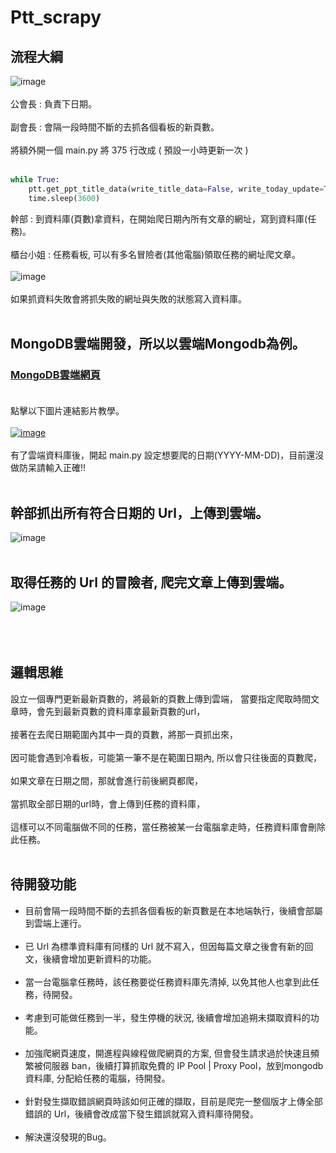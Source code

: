 # Ptt_scrapy
## 流程大綱
![image](https://i.imgur.com/s6n4kqC.gif)<br><br>
公會長 : 負責下日期。<br><br>
副會長 : 會隔一段時間不斷的去抓各個看板的新頁數。<br><br>
將額外開一個 main.py 將 375 行改成 ( 預設一小時更新一次 ) <br><br>
```python
while True:
    ptt.get_ppt_title_data(write_title_data=False, write_today_update=True)
    time.sleep(3600)
```
幹部 : 到資料庫(頁數)拿資料，在開始爬日期內所有文章的網址，寫到資料庫(任務)。<br><br>
櫃台小姐 : 任務看板, 可以有多名冒險者(其他電腦)領取任務的網址爬文章。<br><br>
![image](https://i.imgur.com/zeu3Dmz.gif)<br><br>
如果抓資料失敗會將抓失敗的網址與失敗的狀態寫入資料庫。<br><br>

## MongoDB雲端開發，所以以雲端Mongodb為例。
### [MongoDB雲端網頁](https://account.mongodb.com/account/login)<br><br>
點擊以下圖片連結影片教學。<br><br>
[![image](https://i.imgur.com/hJoWWMv.png)](https://drive.google.com/open?id=1mKID7gVvBlrk-1Wr5Gd5XwscDbbtg7nA)<br><br>
有了雲端資料庫後，開起 main.py 設定想要爬的日期(YYYY-MM-DD)，目前還沒做防呆請輸入正確!!<br><br>

## 幹部抓出所有符合日期的 Url，上傳到雲端。
![image](https://i.imgur.com/jRNQPOy.gif)<br><br>

## 取得任務的 Url 的冒險者, 爬完文章上傳到雲端。
![image](https://i.imgur.com/w6q6U1h.gif)<br><br>
<br><br>
## 邏輯思維
設立一個專門更新最新頁數的，將最新的頁數上傳到雲端，
當要指定爬取時間文章時，會先到最新頁數的資料庫拿最新頁數的url，<br><br>
接著在去爬日期範圍內其中一頁的頁數，將那一頁抓出來，<br><br>
因可能會遇到冷看板，可能第一筆不是在範圍日期內, 所以會只往後面的頁數爬，<br><br>
如果文章在日期之間，那就會進行前後網頁都爬，<br><br>
當抓取全部日期的url時，會上傳到任務的資料庫，<br><br>
這樣可以不同電腦做不同的任務，當任務被某一台電腦拿走時，任務資料庫會刪除此任務。
<br><br>
## 待開發功能
* 目前會隔一段時間不斷的去抓各個看板的新頁數是在本地端執行，後續會部屬到雲端上運行。<br><br>
* 已 Url 為標準資料庫有同樣的 Url 就不寫入，但因每篇文章之後會有新的回文，後續會增加更新資料的功能。<br><br>
* 當一台電腦拿任務時，該任務要從任務資料庫先清掉, 以免其他人也拿到此任務，待開發。<br><br>
* 考慮到可能做任務到一半，發生停機的狀況, 後續會增加追朔未擷取資料的功能。<br><br>
* 加強爬網頁速度，開進程與線程做爬網頁的方案, 但會發生請求過於快速且頻繁被伺服器 ban，後續打算抓取免費的 IP Pool | Proxy Pool，放到mongodb資料庫, 分配給任務的電腦，待開發。<br><br>
* 針對發生擷取錯誤網頁時該如何正確的擷取，目前是爬完一整個版才上傳全部錯誤的 Url，後續會改成當下發生錯誤就寫入資料庫待開發。<br><br>
* 解決還沒發現的Bug。
